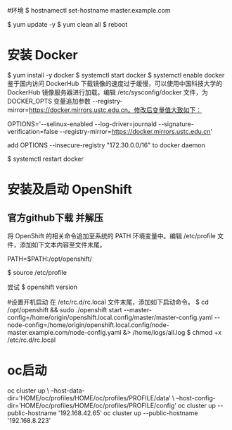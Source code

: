 #环境
$ hostnamectl set-hostname master.example.com

$ yum update -y
$ yum clean all
$ reboot

# 安装 Docker
$ yum install -y docker
$ systemctl start docker
$ systemctl enable docker
鉴于国内访问 DockerHub 下载镜像的速度过于缓慢，可以使用中国科技大学的 DockerHub 镜像服务器进行加载。编辑 /etc/sysconfig/docker 文件，为 DOCKER_OPTS 变量追加参数 --registry-mirror=https://docker.mirrors.ustc.edu.cn。修改后变量值大致如下：

OPTIONS='--selinux-enabled --log-driver=journald --signature-verification=false --registry-mirror=https://docker.mirrors.ustc.edu.cn'

add OPTIONS --insecure-registry "172.30.0.0/16" to docker daemon

$ systemctl restart docker

# 安装及启动 OpenShift
## 官方github下载 并解压
将 OpenShift 的相关命令追加至系统的 PATH 环境变量中。编辑 /etc/profile 文件，添加如下文本内容至文件末尾。

PATH=$PATH:/opt/openshift/

$ source /etc/profile

尝试 
$ openshift version

#设置开机启动
在 /etc/rc.d/rc.local 文件末尾，添加如下启动命令。
$ cd /opt/openshift && sudo ./openshift start --master-config=/home/origin/openshift.local.config/master/master-config.yaml --node-config=/home/origin/openshift.local.config/node-master.example.com/node-config.yaml &> /home/logs/all.log
$ chmod +x /etc/rc.d/rc.local

# oc启动

oc cluster up \ –host-data-dir=’HOME/oc/profiles/HOME/oc/profiles/PROFILE/data’ \ –host-config-dir=’HOME/oc/profiles/HOME/oc/profiles/PROFILE/config’
 oc cluster up --public-hostname '192.168.42.65'
 oc cluster up --public-hostname '192.168.8.223'

 

